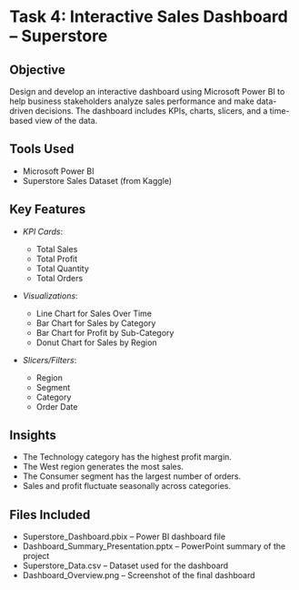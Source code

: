 # Task 4: Interactive Sales Dashboard – Superstore

## Objective
Design and develop an interactive dashboard using Microsoft Power BI to help business stakeholders analyze sales performance and make data-driven decisions. The dashboard includes KPIs, charts, slicers, and a time-based view of the data.

## Tools Used
- Microsoft Power BI
- Superstore Sales Dataset (from Kaggle)

## Key Features
- *KPI Cards*:
  - Total Sales
  - Total Profit
  - Total Quantity
  - Total Orders

- *Visualizations*:
  - Line Chart for Sales Over Time
  - Bar Chart for Sales by Category
  - Bar Chart for Profit by Sub-Category
  - Donut Chart for Sales by Region

- *Slicers/Filters*:
  - Region
  - Segment
  - Category
  - Order Date

## Insights
- The Technology category has the highest profit margin.
- The West region generates the most sales.
- The Consumer segment has the largest number of orders.
- Sales and profit fluctuate seasonally across categories.

## Files Included
- Superstore_Dashboard.pbix – Power BI dashboard file
- Dashboard_Summary_Presentation.pptx – PowerPoint summary of the project
- Superstore_Data.csv – Dataset used for the dashboard
- Dashboard_Overview.png – Screenshot of the final dashboard
